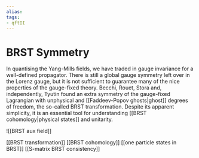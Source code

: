 ```yaml
---
alias:
tags:
- qftII
---
```

# BRST Symmetry
In quantising the Yang-Mills fields, we have traded in gauge invariance for a well-defined propagator. There is still a global gauge symmetry left over in the Lorenz gauge, but it is not sufficient to guarantee many of the nice properties of the gauge-fixed theory. Becchi, Rouet, Stora and, independently, Tyutin found an extra symmetry of the gauge-fixed Lagrangian with unphysical and [[Faddeev-Popov ghosts|ghost]] degrees of freedom, the so-called BRST transformation. Despite its apparent simplicity, it is an essential tool for understanding [[BRST cohomology|physical states]] and unitarity.

![[BRST aux field]]

[[BRST transformation]]
[[BRST cohomology]]
[[one particle states in BRST]]
[[S-matrix BRST consistency]]